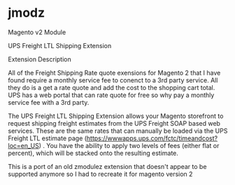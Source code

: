 # jmodz

Magento v2 Module

UPS Freight LTL Shipping Extension

Extension Description

All of the Freight Shipping Rate quote exensions for Magento 2 that I have found require a monthly service fee to conenct to a 3rd party service. All they do is a get a rate quote and add the cost to the shopping cart total. UPS has a web portal that can rate quote for free so why pay a monthly service fee with a 3rd party.

The UPS Freight LTL Shipping Extension allows your Magento storefront to request shipping freight estimates from the UPS Freight SOAP based web services. These are the same rates that can manually be loaded via the UPS Freight LTL estimate page (https://wwwapps.ups.com/fctc/timeandcost?loc=en_US) . You have the ability to apply two levels of fees (either flat or percent), which will be stacked onto the resulting estimate.

This is a port of an old zmodulez extension that doesn't appear to be supported anymore so I had to recreate it for magento version 2
